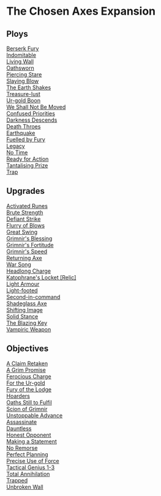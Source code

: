 
# The Chosen Axes Expansion

## Ploys
[Berserk Fury](/cards/berserk-fury.md)<br />[Indomitable](/cards/indomitable.md)<br />[Living Wall](/cards/living-wall.md)<br />[Oathsworn](/cards/oathsworn.md)<br />[Piercing Stare](/cards/piercing-stare.md)<br />[Slaying Blow](/cards/slaying-blow.md)<br />[The Earth Shakes](/cards/the-earth-shakes.md)<br />[Treasure-lust](/cards/treasure-lust.md)<br />[Ur-gold Boon](/cards/ur-gold-boon.md)<br />[We Shall Not Be Moved](/cards/we-shall-not-be-moved.md)<br />[Confused Priorities](/cards/confused-priorities.md)<br />[Darkness Descends](/cards/darkness-descends.md)<br />[Death Throes](/cards/death-throes.md)<br />[Earthquake](/cards/earthquake.md)<br />[Fuelled by Fury](/cards/fuelled-by-fury.md)<br />[Legacy](/cards/legacy.md)<br />[No Time](/cards/no-time.md)<br />[Ready for Action](/cards/ready-for-action.md)<br />[Tantalising Prize](/cards/tantalising-prize.md)<br />[Trap](/cards/trap.md)

## Upgrades
[Activated Runes](/cards/activated-runes.md)<br />[Brute Strength](/cards/brute-strength.md)<br />[Defiant Strike](/cards/defiant-strike.md)<br />[Flurry of Blows](/cards/flurry-of-blows.md)<br />[Great Swing](/cards/great-swing.md)<br />[Grimnir's Blessing](/cards/grimnirs-blessing.md)<br />[Grimnir's Fortitude](/cards/grimnirs-fortitude.md)<br />[Grimnir's Speed](/cards/grimnirs-speed.md)<br />[Returning Axe](/cards/returning-axe.md)<br />[War Song](/cards/war-song.md)<br />[Headlong Charge](/cards/headlong-charge.md)<br />[Katophrane's Locket [Relic]](/cards/katophranes-locket-[relic].md)<br />[Light Armour](/cards/light-armour.md)<br />[Light-footed](/cards/light-footed.md)<br />[Second-in-command](/cards/second-in-command.md)<br />[Shadeglass Axe](/cards/shadeglass-axe.md)<br />[Shifting Image](/cards/shifting-image.md)<br />[Solid Stance](/cards/solid-stance.md)<br />[The Blazing Key](/cards/the-blazing-key.md)<br />[Vampiric Weapon](/cards/vampiric-weapon.md)

## Objectives
[A Claim Retaken](/cards/a-claim-retaken.md)<br />[A Grim Promise](/cards/a-grim-promise.md)<br />[Ferocious Charge](/cards/ferocious-charge.md)<br />[For the Ur-gold](/cards/for-the-ur-gold.md)<br />[Fury of the Lodge](/cards/fury-of-the-lodge.md)<br />[Hoarders](/cards/hoarders.md)<br />[Oaths Still to Fulfil](/cards/oaths-still-to-fulfil.md)<br />[Scion of Grimnir](/cards/scion-of-grimnir.md)<br />[Unstoppable Advance](/cards/unstoppable-advance.md)<br />[Assassinate](/cards/assassinate.md)<br />[Dauntless](/cards/dauntless.md)<br />[Honest Opponent](/cards/honest-opponent.md)<br />[Making a Statement](/cards/making-a-statement.md)<br />[No Remorse](/cards/no-remorse.md)<br />[Perfect Planning](/cards/perfect-planning.md)<br />[Precise Use of Force](/cards/precise-use-of-force.md)<br />[Tactical Genius 1-3](/cards/tactical-genius-1-3.md)<br />[Total Annihilation](/cards/total-annihilation.md)<br />[Trapped](/cards/trapped.md)<br />[Unbroken Wall](/cards/unbroken-wall.md)
